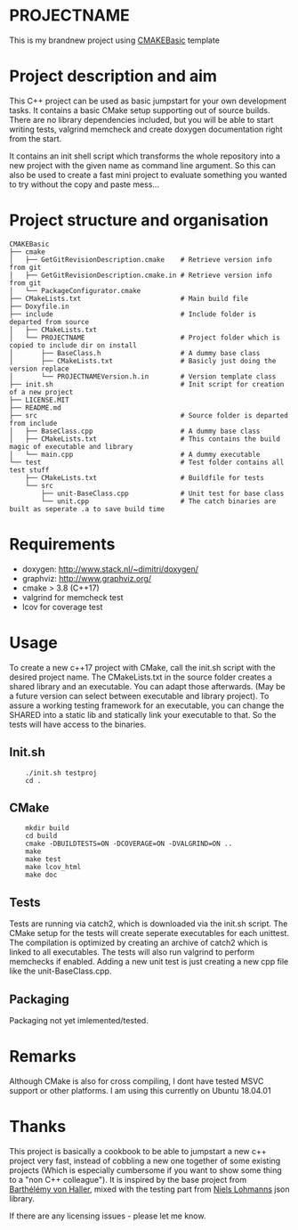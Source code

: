 # PROJECTNAME
This is my brandnew project using [CMAKEBasic](https://github.com/Plurax/CMAKEBasic) template

# Project description and aim

This C++ project can be used as basic jumpstart for your own development tasks. It contains a basic
CMake setup supporting out of source builds. There are no library dependencies included, but you will
be able to start writing tests, valgrind memcheck and create doxygen documentation right from the start.

It contains an init shell script which transforms the whole repository into a new project with the
given name as command line argument. So this can also be used to create a fast mini project to evaluate
something you wanted to try without the copy and paste mess...

# Project structure and organisation

    CMAKEBasic
    ├── cmake
    │   ├── GetGitRevisionDescription.cmake    # Retrieve version info from git
    │   ├── GetGitRevisionDescription.cmake.in # Retrieve version info from git
    │   └── PackageConfigurator.cmake
    ├── CMakeLists.txt                         # Main build file
    ├── Doxyfile.in
    ├── include                                # Include folder is departed from source
    │   ├── CMakeLists.txt
    │   └── PROJECTNAME                        # Project folder which is copied to include dir on install
    │       ├── BaseClass.h                    # A dummy base class
    │       ├── CMakeLists.txt                 # Basicly just doing the version replace
    │       └── PROJECTNAMEVersion.h.in        # Version template class
    ├── init.sh                                # Init script for creation of a new project
    ├── LICENSE.MIT
    ├── README.md
    ├── src                                    # Source folder is departed from include
    │   ├── BaseClass.cpp                      # A dummy base class
    │   ├── CMakeLists.txt                     # This contains the build magic of executable and library
    │   └── main.cpp                           # A dummy executable
    └── test                                   # Test folder contains all test stuff
        ├── CMakeLists.txt                     # Buildfile for tests
        └── src
            ├── unit-BaseClass.cpp             # Unit test for base class
            └── unit.cpp                       # The catch binaries are built as seperate .a to save build time

# Requirements

* doxygen: http://www.stack.nl/~dimitri/doxygen/
* graphviz: http://www.graphviz.org/
* cmake > 3.8 (C++17)
* valgrind for memcheck test
* lcov for coverage test

# Usage

To create a new c++17 project with CMake, call the init.sh script with the desired project name.
The CMakeLists.txt in the source folder creates a shared library and an executable. You can adapt those afterwards.
(May be a future version can select between executable and library project). To assure a working testing framework
for an executable, you can change the SHARED into a static lib and statically link your executable to that. So the
tests will have access to the binaries.

## Init.sh

```
    ./init.sh testproj
    cd .
```

## CMake

```
    mkdir build
    cd build
    cmake -DBUILDTESTS=ON -DCOVERAGE=ON -DVALGRIND=ON ..
    make
    make test
    make lcov_html
    make doc
```

## Tests

Tests are running via catch2, which is downloaded via the init.sh script.
The CMake setup for the tests will create seperate executables for each unittest. The compilation is optimized
by creating an archive of catch2 which is linked to all executables. The tests will also run valgrind to
perform memchecks if enabled. Adding a new unit test is just creating a new cpp file like the
unit-BaseClass.cpp.

## Packaging

Packaging not yet imlemented/tested.

# Remarks

Although CMake is also for cross compiling, I dont have tested MSVC support or other platforms. I am using
this currently on Ubuntu 18.04.01

# Thanks

This project is basically a cookbook to be able to jumpstart a new c++ project very fast, instead of
cobbling a new one together of some existing projects (Which is especially cumbersome if you want to show
some thing to a "non C++ colleague"). It is inspired by the base project from
[Barthélémy von Haller](https://github.com/Barthelemy), mixed with the testing part from
[Niels Lohmanns](https://github.com/nlohmann) json library.

If there are any licensing issues - please let me know.
